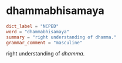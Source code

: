 # dhammabhisamaya

``` toml
dict_label = "NCPED"
word = "dhammabhisamaya"
summary = "right understanding of dhamma."
grammar_comment = "masculine"
```

right understanding of *dhamma*.

